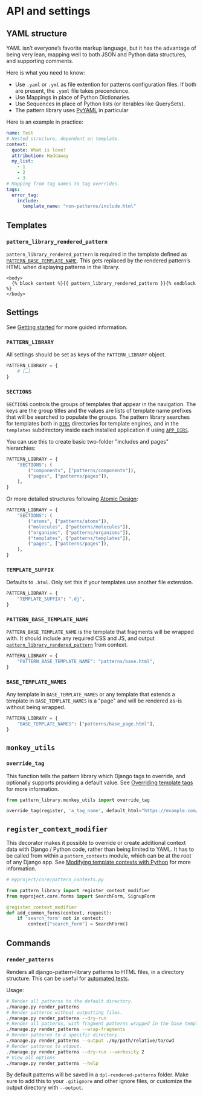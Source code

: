 # API and settings

## YAML structure

YAML isn’t everyone’s favorite markup language, but it has the advantage of being very lean, mapping well to both JSON and Python data structures, and supporting comments.

Here is what you need to know:

- Use `.yaml` or `.yml` as file extention for patterns configuration files. If both are present, the `.yaml` file takes precendence.
- Use Mappings in place of Python Dictionaries.
- Use Sequences in place of Python lists (or iterables like QuerySets).
- The pattern library uses [PyYAML](https://pyyaml.org/wiki/PyYAMLDocumentation) in particular

Here is an example in practice:

```yaml
name: Test
# Nested structure, dependent on template.
context:
  quote: What is love?
  attribution: Haddaway
  my_list:
    - 1
    - 2
    - 3
# Mapping from tag names to tag overrides.
tags:
  error_tag:
    include:
      template_name: "non-patterns/include.html"
```

## Templates

### `pattern_library_rendered_pattern`

`pattern_library_rendered_pattern` is required in the template defined as [`PATTERN_BASE_TEMPLATE_NAME`](#pattern_base_template_name). This gets replaced by the rendered pattern’s HTML when displaying patterns in the library.

```django
<body>
  {% block content %}{{ pattern_library_rendered_pattern }}{% endblock %}
</body>
```

## Settings

See [Getting started](../getting-started.md) for more guided information.

### `PATTERN_LIBRARY`

All settings should be set as keys of the `PATTERN_LIBRARY` object.

```python
PATTERN_LIBRARY = {
    # […]
}
```

### `SECTIONS`

`SECTIONS` controls the groups of templates that appear in the navigation.
The keys are the group titles and the values are lists of template name prefixes that will be searched to populate the groups. The pattern library searches for templates both in [`DIRS`](https://docs.djangoproject.com/en/3.2/ref/settings/#dirs) directories for template engines, and in the `templates` subdirectory inside each installed application if using [`APP_DIRS`](https://docs.djangoproject.com/en/3.2/ref/settings/#app-dirs).

You can use this to create basic two-folder "includes and pages" hierarchies:

```python
PATTERN_LIBRARY = {
    "SECTIONS": (
        ("components", ["patterns/components"]),
        ("pages", ["patterns/pages"]),
    ),
}
```

Or more detailed structures following [Atomic Design](https://atomicdesign.bradfrost.com/):

```python
PATTERN_LIBRARY = {
    "SECTIONS": (
        ("atoms", ["patterns/atoms"]),
        ("molecules", ["patterns/molecules"]),
        ("organisms", ["patterns/organisms"]),
        ("templates", ["patterns/templates"]),
        ("pages", ["patterns/pages"]),
    ),
}
```

### `TEMPLATE_SUFFIX`

Defaults to `.html`. Only set this if your templates use another file extension.

```python
PATTERN_LIBRARY = {
    "TEMPLATE_SUFFIX": ".dj",
}
```

### `PATTERN_BASE_TEMPLATE_NAME`

`PATTERN_BASE_TEMPLATE_NAME` is the template that fragments will be wrapped with.
It should include any required CSS and JS, and output [`pattern_library_rendered_pattern`](#pattern_library_rendered_pattern) from context.

```python
PATTERN_LIBRARY = {
    "PATTERN_BASE_TEMPLATE_NAME": "patterns/base.html",
}
```

### `BASE_TEMPLATE_NAMES`

Any template in `BASE_TEMPLATE_NAMES` or any template that extends a template in `BASE_TEMPLATE_NAMES` is a "page" and will be rendered as-is without being wrapped.

```python
PATTERN_LIBRARY = {
    "BASE_TEMPLATE_NAMES": ["patterns/base_page.html"],
}
```

## `monkey_utils`

### `override_tag`

This function tells the pattern library which Django tags to override, and optionally supports providing a default value. See [Overriding template tags](../guides/overriding-template-tags.md) for more information.

```python
from pattern_library.monkey_utils import override_tag

override_tag(register, 'a_tag_name', default_html="https://example.com/")
```

## `register_context_modifier`

This decorator makes it possible to override or create additional context data with Django / Python code, rather than being limited to YAML. It has to be called from within a `pattern_contexts` module, which can be at the root of any Django app. See [Modifying template contexts with Python](../guides/defining-template-context.md#modifying-template-contexts-with-python) for more information.

```python
# myproject/core/pattern_contexts.py

from pattern_library import register_context_modifier
from myproject.core.forms import SearchForm, SignupForm

@register_context_modifier
def add_common_forms(context, request):
    if 'search_form' not in context:
        context["search_form"] = SearchForm()
```

## Commands

### `render_patterns`

Renders all django-pattern-library patterns to HTML files, in a directory
structure. This can be useful for [automated tests](../guides/automated-tests.md).

Usage:

```sh
# Render all patterns to the default directory.
./manage.py render_patterns
# Render patterns without outputting files.
./manage.py render_patterns --dry-run
# Render all patterns, with fragment patterns wrapped in the base template.
./manage.py render_patterns --wrap-fragments
# Render patterns to a specific directory.
./manage.py render_patterns --output ./my/path/relative/to/cwd
# Render patterns to stdout.
./manage.py render_patterns --dry-run --verbosity 2
# View all options
./manage.py render_patterns --help
```

By default patterns will be saved in a `dpl-rendered-patterns` folder. Make sure to add this to your `.gitignore` and other ignore files, or customize the output directory with `--output`.
